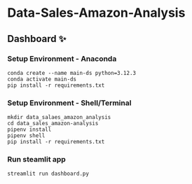# Data-Sales-Amazon-Analysis

## Dashboard ✨

### Setup Environment - Anaconda
```
conda create --name main-ds python=3.12.3
conda activate main-ds
pip install -r requirements.txt
```

### Setup Environment - Shell/Terminal
```
mkdir data_salaes_amazon_analysis
cd data_sales_amazon-analysis
pipenv install
pipenv shell
pip install -r requirements.txt
```

### Run steamlit app
```
streamlit run dashboard.py
```
